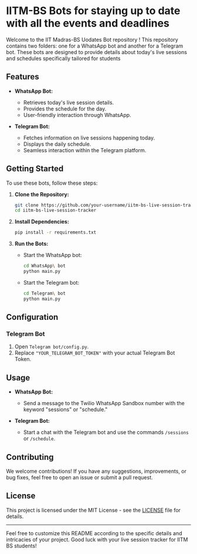 # IITM-BS Bots for staying up to date with all the events and deadlines

Welcome to the IIT Madras-BS Uodates Bot repository ! This repository contains two folders: one for a WhatsApp bot and another for a Telegram bot. These bots are designed to provide details about today's live sessions and schedules specifically tailored for students

## Features

- **WhatsApp Bot:**
  - Retrieves today's live session details.
  - Provides the schedule for the day.
  - User-friendly interaction through WhatsApp.

- **Telegram Bot:**
  - Fetches information on live sessions happening today.
  - Displays the daily schedule.
  - Seamless interaction within the Telegram platform.

## Getting Started

To use these bots, follow these steps:

1. **Clone the Repository:**
   ```bash
   git clone https://github.com/your-username/iitm-bs-live-session-tracker.git
   cd iitm-bs-live-session-tracker
   ```

3. **Install Dependencies:**
   ```bash
   pip install -r requirements.txt
   ```

4. **Run the Bots:**
   - Start the WhatsApp bot:
     ```bash
     cd WhatsApp\ bot
     python main.py
     ```
   - Start the Telegram bot:
     ```bash
     cd Telegram\ bot
     python main.py
     ```

## Configuration


### Telegram Bot
1. Open `Telegram bot/config.py`.
2. Replace `"YOUR_TELEGRAM_BOT_TOKEN"` with your actual Telegram Bot Token.

## Usage

- **WhatsApp Bot:**
  - Send a message to the Twilio WhatsApp Sandbox number with the keyword "sessions" or "schedule."

- **Telegram Bot:**
  - Start a chat with the Telegram bot and use the commands `/sessions` or `/schedule`.

## Contributing

We welcome contributions! If you have any suggestions, improvements, or bug fixes, feel free to open an issue or submit a pull request.

## License

This project is licensed under the MIT License - see the [LICENSE](LICENSE) file for details.

---

Feel free to customize this README according to the specific details and intricacies of your project. Good luck with your live session tracker for IITM BS students!
